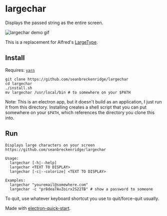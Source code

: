 # largechar

Displays the passed string as the entire screen.

<img src="https://raw.githubusercontent.com/seanbreckenridge/largechar/master/.github/demo.gif" alt="largechar demo gif">

This is a replacement for Alfred's [LargeType](https://www.alfredapp.com/help/features/large-type/).

## Install

Requires: [`yarn`](https://yarnpkg.com/lang/en/docs/install/#debian-stable)

```
git clone https://github.com/seanbreckenridge/largechar
cd largechar
./install.sh
mv largechar /usr/local/bin # to somewhere on your $PATH
```

Note: This is an electron app, but it doesn't build as an application, I just run it from this directory. Installing creates a shell script that you can put somewhere on your `$PATH`, which references the directory you clone this into.

## Run

```
Displays large characters on your screen
https://github.com/seanbreckenridge/largechar

Usage:
  largechar [-h|--help]
  largechar <TEXT TO DISPLAY>
  largechar [-c|--colorize] <TEXT TO DISPLAY>

Examples:
  largechar "youremail@somewhere.com"
  largechar -c "pr8dea7AvZoirx2S22TB" # show a password to someone
```

To quit, use whatever keyboard shortcut you use to quit/force-quit usually.

Made with [electron-quick-start](https://github.com/electron/electron-quick-start).
